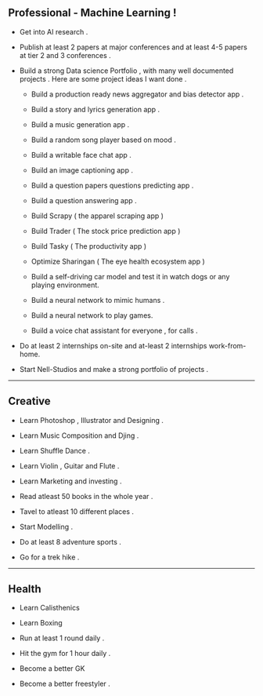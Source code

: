 ## Professional - Machine Learning !

- Get into AI research .

- Publish at least 2 papers at major conferences and at least 4-5 papers at tier 2 and 3 conferences .

- Build a strong Data science Portfolio , with many well documented projects . Here are some project ideas I want done .

	- Build a production ready news aggregator and bias detector app .

	- Build a story and lyrics generation app .

	- Build a music generation app .

	- Build a random song player based on mood .

	- Build a writable face chat app .

	- Build an image captioning app .

	- Build a question papers questions predicting app .

	- Build a question answering app .

	- Build Scrapy ( the apparel scraping app )

	- Build Trader ( The stock price prediction app )

	- Build Tasky ( The productivity app )

	- Optimize Sharingan ( The eye health ecosystem app )

	- Build a self-driving car model and test it in watch dogs or any playing environment.

	- Build a neural network to mimic humans .

	- Build a neural network to play games.

	- Build a voice chat assistant for everyone , for calls .

- Do at least 2 internships on-site and at-least 2 internships work-from-home. 

- Start Nell-Studios and make a strong portfolio of projects .

---

## Creative 

- Learn Photoshop , Illustrator and Designing .

- Learn Music Composition and Djing .

- Learn Shuffle Dance .

- Learn Violin , Guitar and Flute .

- Learn Marketing and investing .

- Read atleast 50 books in the whole year .

- Tavel to atleast 10 different places .

- Start Modelling .

- Do at least 8 adventure sports .

- Go for a trek hike .

---

## Health 

- Learn Calisthenics

- Learn Boxing 

- Run at least 1 round daily .

- Hit the gym for 1 hour daily .

- Become a better GK

- Become a better freestyler .

